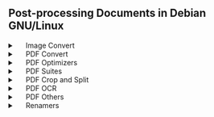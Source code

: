 <div>
<h2>Post-processing Documents in Debian GNU/Linux</h2>

<div>
<details>
<summary>&nbsp;&nbsp;&nbsp;&nbsp;&nbsp;Image Convert</summary>
<br>

<h4>Image Convert</h4>

<h5>Convert image with ImageMagick</h5>

https://imagemagick.org/script/formats.php<br>
https://imagemagick.org/script/mogrify.php<br>
https://imagemagick.org/script/command-line-tools.php<br>
https://cvedetails.com/vendor/1749/Imagemagick.html<br>

<pre><code><span>$ </span>sudo apt install imagemagick</code></pre>
<button onclick="navigator.clipboard.writeText('sudo apt install imagemagick')">Copy</button>

<p>
<small>*Note that <code>mogrify</code> is part of ImageMagick package. The command
<code>convert</code> or <code>magick convert</code> is an old "legacy" program,
provided for compatabilty only, don't use it for new work. Instead, use just
<code>magick mogrify</code> or just <code>mogrify</code> .</small>
</p>

<pre>
• One-liner commands
$ mogrify -format png *.jpg
$ mogrify -format png *.jpeg
$ mogrify -format png *.webp
$ mogrify -format png *.svg
$ mogrify -format png *.avif
$ mogrify -format png *.gif
• Batch processing commands
$ cd ~/Donwloads
$ find . -name "*.jpg" -exec mogrify -monitor -format png {} \;
$ find . -name "*.jpeg" -exec mogrify -monitor -format png {} ;
$ find . -name "*.webp" -exec mogrify -monitor -format png {} \;
$ find . -name "*.svg" -exec mogrify -monitor -format png {} \;
$ find . -name "*.avif" -exec mogrify -monitor -format png {} \;
$ find . -name "*.gif" -exec mogrify -monitor -format png {} \;</pre>

<h5>Rotate image with ImageMagick</h5>

<a href="https://www.fmwconcepts.com/imagemagick/unrotate/index.php">UNROTATE</a>
<a href="https://www.fmwconcepts.com/imagemagick/unrotate2/index.php">UNROTATE2</a>
<a href="https://www.fmwconcepts.com/imagemagick/unrotate3/index.php">UNROTATE3</a>

<pre><code><span>$ </span>sudo apt install imagemagick</code></pre>
<button onclick="navigator.clipboard.writeText('sudo apt install imagemagick')">Copy</button>

<pre>
• Commands
$ mogrify -monitor -rotate -90 *.png
</pre>

<h5>Deskew text-image with ImageMagick</h5>

<a href="https://www.fmwconcepts.com/imagemagick/textdeskew/index.php">TEXTDESKEW</a>

<pre>
• Commands
$ magick [image_source] -set option:angle "%[minimum-bounding-box:unrotate]" -background white -rotate "%[angle]" [image_target]
$ magick input.jpeg -deskew 60% output.jpg
</pre>

<h4>Unpaper</h4>

<h5>Unpaper built-in - OCRFeeder (GUI)</h5>

https://wiki.gnome.org/Apps/OCRFeeder<br>

<pre><code><span>$ </span>sudo apt install -y ocrfeeder</code></pre>
<button onclick="navigator.clipboard.writeText('sudo apt install -y ocrfeeder')">Copy</button>

<p>Tools -> Unpaper</p>
<h5>Unpaper built-in - OCRmyPDF (CLI)</h5>

https://ocrmypdf.readthedocs.io<br>
https://ocrmypdf.readthedocs.io/en/latest/cookbook.html<br>

<pre><code><span>$ </span>sudo apt install -y ocrmypdf</code></pre>
<button onclick="navigator.clipboard.writeText('sudo apt install -y ocrmypdf')">Copy</button>
<pre><code><span>$ </span>ocrmypdf --clean</code></pre>
<button onclick="navigator.clipboard.writeText('ocrmypdf --clean')">Copy</button>
<pre><code><span>$ </span>ocrmypdf --clean-final</code></pre>
<button onclick="navigator.clipboard.writeText('ocrmypdf --clean-final')">Copy</button>
<pre><code><span>$ </span>ocrmypdf --remove-background</code></pre>
<button onclick="navigator.clipboard.writeText('ocrmypdf --remove-background')">Copy</button>

<p>
Note that <code>--clean-final</code> and <code>--remove-background</code> may
leave undesirable visual artifacts in some images where their algorithms have
shortcomings. Files should be visually reviewed after using these options.
</p>

<p>
<code>--remove-background</code> attempts to detect and remove a noisy
background from grayscale or color images. Monochrome images are ignored. This
should not be used on documents that contain color photos as it may remove them.
</p>

<p>
<code>--clean</code> uses <code>unpaper</code> to clean up pages before OCR, but
does not alter the final output. This makes it less likely that OCR will try to
find text in background noise.
</p>

<p>
<code>--clean-final</code> uses <code>unpaper</code> to clean up pages before
OCR and inserts the page into the final output. You will want to review each
page to ensure that unpaper did not remove something important.
</p>

<p>
--clean uses <code>unpaper</code> to clean up pages before OCR, but does not
alter the final output. This makes it less likely that OCR will try to find text
in background noise.
</p>
<h5>Convert with webp (dwebp)</h5>

<pre><code><span>$ </span>sudo apt install webp</code></pre>
<button onclick="navigator.clipboard.writeText('sudo apt install webp')">Copy</button>

<pre>
  Commands for webp files 
• How to convert .webp to .png #It's a command-line interface
$ dwebp -v input.webp -o ~/output.png
$ dwebp -v -resize width x height input.webp -o ~/output.png *If either (but not both) of the width or height parameters is 0, the value will be calculated preserving the aspect-ratio.
</pre>

<pre>
  Commands for webp files in batch 
$ for file in *.webp ; do dwebp "$file" -o "${file%.*}.png" ; done 
• Testing alternatives 
$ find . -name "*.webp" -exec dwebp {} -o "${file%.*}.png" \; 
$ find . -type f -name "*.webp" -exec dwebp {} -o *.png 
$ sudo apt install parallel 
$ parallel dwebp {} -o *.png 
$ find . -name "*.webp" -print0 | parallel --progress -0 dwebp {} -o *.png
$ for x in 'ls -1 *.jpg'; do dwebp {} -o ${x%.*}.png ; done 
$ for x in 'find . -name "*.webp"'; do dwebp {} -o ${x%.*}.png ; done
</pre>

<br>
</details>

<!-- ############################## -->

<details>
<summary>&nbsp;&nbsp;&nbsp;&nbsp;&nbsp;PDF Convert</summary>
<br>

<h4>Libre Office (Headless)</h4>

<p>
See
<a
href="https://help.libreoffice.org/latest/en-US/text/shared/guide/convertfilters.html">LibreOffice documentation</a>
for more information.
</p>

<pre><code><span>$ </span> sudo apt install -y libreoffice</code></pre>

<!-- ##### -->

<h5>Commands for LibreOffice Headless</h5>

<dl>
<dt>Syntax:</dt>
<dd>
<pre><code><span>$ </span> soffice --convert-to OutputFileExtension[:OutputFilterName[:OutputFilterParams[,param]]] [--outdir output_dir]</code></pre>
</dd>
<dt>To convert a DOCX file to PDF:</dt>
<dd>
<pre><code><span>$ </span> soffice --headless --convert-to pdf:writer_pdf_Export --outdir /home/user *.docx</code></pre>
</dd>
<dt>To convert a ODT file to PDF:</dt>
<dd>
<pre><code><span>$ </span> soffice --headless --convert-to pdf:writer_pdf_Export --outdir /home/user *.odt</code></pre>
</dd>
</dl>

<!-- ##### -->

<h5>Output as PDF</h5>

<p>
To control which LibreOffice component generates PDF output, you can use these
variants:
</p>

<pre>
--convert-to pdf:writer_pdf_Export 
--convert-to pdf:calc_pdf_Export 
--convert-to pdf:draw_pdf_Export 
--convert-to pdf:impress_pdf_Export 
--convert-to pdf:writer_web_pdf_Export
</pre>

<!-- ########## -->

<h4>Pandoc</h4>

<p>
Pandoc - a universal document converter
<a href="https://pandoc.org/">https://pandoc.org/</a>.
</p>

<pre><code><span>$ </span>sudo apt install -y pandoc</code></pre>

<!-- ##### -->

<h5>Commands for Pandoc</h5>

<ul>
<li>
Convert ODT to DOCX: <code>$ pandoc -o document.odt document.docx</code>
</li>
<li>
Convert DOCX to PDF: <code>$ pandoc -s document.docx -o document.pdf</code>
</li>
</ul>

<br>
</details>

<!-- ############################## -->

<details>
<summary>&nbsp;&nbsp;&nbsp;&nbsp;&nbsp;PDF Optimizers</summary>
<br>

<h4>ImageMagick (GUI or CLI)</h4>

<a href="https://imagemagick.org/Usage/crop">https://imagemagick.org/Usage/crop</a><br>
<a href="https://imagemagick.org/Usage/crop/#crop_repage">https://imagemagick.org/Usage/crop/#crop_repage</a><br>
<a href="https://cvedetails.com/vendor/1749/Imagemagick.html">https://cvedetails.com/vendor/1749/Imagemagick.html</a><br>

<pre><code><span>$ </span>sudo apt install imagemagick</code></pre>
<button onclick="navigator.clipboard.writeText('sudo apt install imagemagick')">Copy</button>

<p>
<small>*Note that <code>mogrify</code> is part of ImageMagick package. The command
<code>convert</code> or <code>magick convert</code> is an old "legacy" program,
provided for compatabilty only, don't use it for new work. Instead, use just
<code>magick mogrify</code> or just <code>mogrify</code>.</small>
</p>

<h5>Commands to crop .pdf</h5>

<pre><code><span>$ </span>mogrify -monitor 'ls input-*.png' -crop 3704x1852+160+20 output.png</code></pre>

<pre><code><span>$ </span>mogrify -monitor -crop 1000x1350+20+145 +repage -path cropped *.png</code></pre>

<p>Monitor progress: <code>-monitor</code></p>

<p>Print detailed information about the image: <code>-verbose</code></p>

<h5>Commands to reduce .pdf size</h5>

<pre><code><span>$ </span>mogrify -monitor -density 300x300 -quality 100 input.pdf output.pdf</code></pre>

<pre><code><span>$ </span>mogrify -monitor -density 200x200 -quality 60 -compress jpeg input.pdf output.pdf</code></pre>

<pre><code><span>$ </span>mogrify -monitor -density 150x150 -quality 70 -compress jpeg -resize 15% input.pdf output.pdf</code></pre>

<pre><code><span>$ </span>mogrify -monitor -density 150x150 -compress Zip input.pdf output.pdf</code></pre>

<pre><code><span>$ </span>mogrify -monitor -density 80 -page a4 input.pdf output.pdf</code></pre>

<pre><code><span>$ </span>mogrify -monitor input.pdf -resample 85% output.pdf</code></pre>

<pre><code><span>$ </span>mogrify -monitor *.png -colorspace gray -resample 100% "input.pdf"
</code></pre>

<h5>• Commands to scanned books</h5>

<pre><code><span>$ </span>mogrify -normalize -density 300 -depth 8 *.png</code></pre>

<pre><code><span>$ </span>mogrify -normalize -density 300 -depth 8 -crop 50%x100% +repage *.png</code></pre>

<pre><code><span>$ </span>mogrify -monochrome -normalize -density 300 *.png</code></pre>

<p>
<code>-normalize</code>: increase the contrast in an image by stretching the
range of intensity values.
</p>

<p><code>-depth</code>: the number of bits per channel for each pixel.</p>

<p><code>-monochrome</code>: transform the image to black and white.</p>

<p>pdfCropMargins - Python</p>

<a href="https://pypi.org/project/pdfCropMargins">https://pypi.org/project/pdfCropMargins</a><br>

<pre>
$ pip install "pdfCropMargins" --upgrade
$ pdf-crop-margins -v -p 0 -a -6 input.pdf
</code></pre>

<h4>Ghostscript</h4>

<a href="https://ghostscript.com">https://ghostscript.com</a><br>
<a href="https://cvedetails.com/vendor/10846/Artifex.html">https://cvedetails.com/vendor/10846/Artifex.html</a><br>

<pre><code><span>$ </span>sudo apt install -y ghostscript</code></pre>

<h5>Commands to optimize PDF</h5>

<p>Rewrites the PDF, sometimes cleaning up unwanted elements.</p>

<pre><code>
gs -o output.pdf -sDEVICE=pdfwrite -dPDFSETTINGS=/prepress input.pdf
</code></pre>

<h5>Convert PDF - Reduce size of scanned book</h5>

<pre><code>
gs -dNOPAUSE -dBATCH -dQUIET \
-sDEVICE=pdfwrite \
-dCompatibilityLevel=1.4 \
-dPDFSETTINGS=/screen \
-sOutputFile=output.pdf \
  input.pdf
</code></pre>

<pre><code>
gs -dNOPAUSE -dBATCH -dQUIET \
-sDEVICE=pdfwrite \
-dCompatibilityLevel=1.4 \
-dPDFSETTINGS=/printer \
-sOutputFile=output.pdf \
input.pdf
</code></pre>

<pre><code>
gs -dNOPAUSE -dBATCH -dQUIET \
-sDEVICE=pdfwrite \
-dCompatibilityLevel=1.4 \
-dPDFSETTINGS=/prepress \
-dDetectDuplicateImages \
-dCompressFonts=true -r150 \
-sOutputFile=output.pdf \
input.pdf
</code></pre>

<pre><code>
gs -dNOPAUSE -dBATCH -dQUIET \
-sDEVICE=pdfwrite \
-dCompatibilityLevel=1.4 \
-dPDFSETTINGS=/prepress \
-dDetectDuplicateImages \
-dCompressFonts=true -r300 \
-sOutputFile=output.pdf \
input.pdf
</code></pre>

<h5>Convert PDF - Reduce size of Acrobat PDF</h5>

<p><small>*Test results with comp. 1.3 and 1.4 .</small></p>

<pre><code>
gs -dNOPAUSE -dBATCH -dSAFER \
-sDEVICE=pdfwrite \
-dCompatibilityLevel=1.4 \
-dPDFSETTINGS=/ebook \
-dEmbedAllFonts=true \
-dSubsetFonts=true \
-dColorImageDownsampleType=/Bicubic \
-dColorImageResolution=96 \
-dGrayImageDownsampleType=/Bicubic \
-dGrayImageResolution=96 \
-dMonoImageDownsampleType=/Bicubic \
-dMonoImageResolution=96 \
-sOutputFile=output.pdf input.pdf
</code></pre>

<pre><code>
gs -dNOPAUSE -dBATCH -dSAFER \
-sDEVICE=pdfwrite \
-dCompatibilityLevel=1.3 -dPDFSETTINGS=/screen \
-dEmbedAllFonts=true \
-dSubsetFonts=true \
-dColorImageDownsampleType=/Bicubic \
-dColorImageResolution=144 \
-dGrayImageDownsampleType=/Bicubic \
-dGrayImageResolution=144 -dMonoImageDownsampleType=/Bicubic \
-dMonoImageResolution=144 \
-sOutputFile=output.pdf input.pdf
</code></pre>

<pre>
• Batch combine tips 
$ cd /folder 
$ find . -name '*.pdf' -execgs -o -sDEVICE=pdfwrite -dPDFSETTINGS=/prepress -sOutputFile=../output.pdf {} +
</pre>

<pre>
• Batch process all pdfs one by one renaming the output 
$ cd /folder 
$ find . -name '*.pdf' -exec sh -c ' for pdf; do output="${pdf%.pdf}-processed.pdf"gs -dNOPAUSE -dBATCH -dSAFER \
-sDEVICE=pdfwrite \
-dCompatibilityLevel=1.4 \
-dPDFSETTINGS=/screen \
-dEmbedAllFonts=true \
-dSubsetFonts=true \
-dColorImageDownsampleType=/Bicubic \
-dColorImageResolution=144 \
-dGrayImageDownsampleType=/Bicubic \
-dGrayImageResolution=144 -dMonoImageDownsampleType=/Bicubic \
-dMonoImageResolution=144 \
-sOutputFile="$output" "$pdf" done ' sh {} +
</pre>

<pre>
• Name tips 
-sOutputFile=ABC-%d.png produces 'ABC-1.png', ... , 'ABC-10.png', .. 
-sOutputFile=ABC-%03d.pgm produces 'ABC-001.pgm', ... , 'ABC-010.pgm', ... 
-sOutputFile=ABC_p%04d.tiff produces 'ABC_p0001.tiff', ... , 'ABC_p0510.tiff', ... , 'ABC_p5238.tiff'
</pre>

<p><small>
• References -dPDFSETTINGS=/screen - Low quality and small size at 72dpi.
-dPDFSETTINGS=/ebook - Slightly better quality but also a larger file size at
150dpi. -dPDFSETTINGS=/prepress - High quality and large size at 300 dpi.
-dPDFSETTINGS=/default - System chooses the best output, which can create larger
PDF files.
</small></p>

<pre>
  Commands for ebook-convert
• How to convert .epub to .pdf 
$ sudo apt install calibre
$ ebook-convert input  .epub output.pdf
$ ebook-convert input.epub output.pdf --enable-heuristics
$ find ./ -iname "*pdf" -type f | while read f; do echo -e "\e[1mConverting file $f \e[0m" ; ebook-convert "$f" "${f%.pdf}.epub" --enable-heuristics ; done
</pre>

<p>*Ref.:<a href="https://manpages.debian.org/bookworm/calibre/ebook-convert.1.en.html">https://manpages.debian.org/bookworm/calibre/ebook-convert.1.en.html</a></p>

<p>*Utility.: <a href="https://convertfiles.com">https://convertfiles.com</a></p>

<pre>
  Commands for ps2pdf
• How to convert .ps to .pdf 
$ sudo apt install ps2pdf
$ ps2pdf -dPDFSETTINGS=/ebook input.pdf output.pdf
</code></pre>

<p>*LibreOffice Draw: DPI of 100 and JPEG compression of 80%.</p>

<p>*Try:</p>

<pre>
$ ps2pdf input.pdf output.pdf
</code></pre>

<br>
</details>

<details>
<summary>&nbsp;&nbsp;&nbsp;&nbsp;&nbsp;PDF Suites</summary>
<br>

<h4>PDF Reader</h4>

<pre><code><span>$ </span>sudo apt install -y okular</code></pre>
<button onclick="navigator.clipboard.writeText('sudo apt install -y okular')">Copy</button>

<pre><code><span>$ </span>sudo apt install -y okular-extra-backends</code></pre>
<button onclick="navigator.clipboard.writeText('sudo apt install -y okular-extra-backends')">Copy</button>

<!-- ########## -->

<h4>PDF Editor</h4>

<p>PDF Arranger (GUI)</p>

https://github.com/pdfarranger/pdfarranger<br>

<pre><code><span>$ </span>sudo apt install -y pdfarranger</code></pre>
<button onclick="navigator.clipboard.writeText('sudo apt install -y pdfarranger')">Copy</button>

<p>
Manually Crop or Remove Pages: This tool is more for rearranging and cropping
pages, but it can also be useful for removing unwanted sections.
</p>

<!-- ########## -->

<h4>How to combine PDFs in CLI</h4>

<pre><code><span>$ </span>sudo apt install -y ghostscript</code></pre>

<pre>
• Command to combine
$gs -dBATCH -dNOPAUSE -q -sDEVICE=pdfwrite -sOutputFile=combined.pdf file1.pdf file2.pdf
• Output in low resolution
$gs -dBATCH -dNOPAUSE -q -sDEVICE=pdfwrite -dPDFSETTINGS=/prepress -sOutputFile=merged.pdf mine1.pdf mine2.pdf
</code></pre>

<!-- ########## -->

<!-- ########## -->

<br>
</details>

<!-- ############################## -->

<!-- ############################## -->

<details>
<summary>&nbsp;&nbsp;&nbsp;&nbsp;&nbsp;PDF Crop and Split</summary>
<br>

<h5>Krop (GUI)</h5>

https://arminstraub.com/software/krop<br>

<p>
Krop is designed to adjust which parts of a PDF are displayed by changing the
crop box of the PDF. This means the original content is still in the file and
can be revealed or accessed using a PDF editor or viewer that ignores the crop
box. Krop is not suited for censoring a PDF document or decreasing the size of a
PDF file.
</p>

<pre><code><span>$ </span>sudo apt install -y krop</code></pre>
<button onclick="navigator.clipboard.writeText('sudo apt install -y krop')">Copy</button>

<pre>
• To automatically undo 4 pages print onto a single page:
$ krop --go --grid=2x2 input.pdf
• To trim each of these pages:
$ krop --go --grid=2x2 --trim --trim-use=all input.pdf
• Others krop --grid=2x1 --initialpage=3 --exceptions=1 --trim-use=all --trim ~/input.pdf
</code></pre>

<p>
<small>
--trim: Trims whitespace around the content. --trim-use=all: Uses all pages to
determine the trim area, ensuring a consistent crop.
</small>
</p>

<!-- ##### -->

<h5>pdfcrop (texlive-extra-utils)</h5>

<pre><code><span>$ </span>sudo apt install -y texlive-extra-utils</code></pre>

<p>
Adjust the margins, effectively trimming the PDF. pdfcrop is a tool that uses
Ghostscript to crop whitespace or specified margins from a PDF.
</p>

<pre>
• Command
$ pdfcrop input.pdf output.pdf
$ pdfcrop --margins '-10 -10 -10 -10' input.pdf output.pdf
$ pdfcrop --margins '0 0 0 -50' input.pdf output.pdf
</code></pre>

<!-- ##### -->

<h5><a href="https://github.com/rrthomas/pdfjam">pdfjam</a></h5>

<pre><code><span>$ </span>sudo apt install -y pdfjam</code></pre>

<pre>
• Commands
$ pdfjam --twoside --offset '0cm 0cm' --paper a4paper cropped.pdf --outfile final.pdf
</code></pre>

<!-- ##### -->

<h5>pdftk</h5>

<pre><code><span>$ </span>sudo apt install -y pdftk</code></pre>

<pre>
• Command to remove page 4
$ pdftk input.pdf cat 1-3 5-end output output.pdf
• Command 
$ pdftk input.pdf cat 1-endeast output rotated.pdf
</code></pre>

<br>
</details>

<!-- ############################## -->

<details>
<summary>&nbsp;&nbsp;&nbsp;&nbsp;&nbsp;PDF OCR</summary>
<br>

<h4>• PDF OCR - Optical Character Recognition</h4>

<h5>OCRFeeder (GUI)</h5>

https://wiki.gnome.org/Apps/OCRFeeder<br>

<pre><code><span>$ </span>sudo apt install -y ocrfeeder</code></pre>
<button onclick="navigator.clipboard.writeText('sudo apt install -y ocrfeeder')">Copy</button>

<p><b>*Unpaper</b></p>

<h5>Cuneiform (CLI)</h5>

https://packages.debian.org/bookworm/cuneiform<br>

<h5>OcrmOCRmyPDF (CLI)</h5>

https://ocrmypdf.readthedocs.io<br>

<pre><code><span>$ </span>sudo apt install -y ocrmypdf</code></pre>
<button onclick="navigator.clipboard.writeText('sudo apt install -y ocrmypdf')">Copy</button>

<p>Also install the Tesseract OCR plugins for your desired language</p>

<pre><code><span>$ </span>sudo apt install -y tesseract-ocr-eng</code></pre>
<button onclick="navigator.clipboard.writeText('sudo apt install -y tesseract-ocr-eng')">Copy</button>
<pre><code><span>$ </span>sudo apt install -y tesseract-ocr-deu</code></pre>
<button onclick="navigator.clipboard.writeText('sudo apt install -y tesseract-ocr-deu')">Copy</button>
<pre><code><span>$ </span>sudo apt install -y tesseract-ocr-fra</code></pre>
<button onclick="navigator.clipboard.writeText('sudo apt install -y tesseract-ocr-fra')">Copy</button>
<pre><code><span>$ </span>sudo apt install -y tesseract-ocr-spa</code></pre>
<button onclick="navigator.clipboard.writeText('sudo apt install -y tesseract-ocr-spa')">Copy</button>
<pre><code><span>$ </span>sudo apt install -y tesseract-ocr-por</code></pre>
<button onclick="navigator.clipboard.writeText('sudo apt install -y tesseract-ocr-por')">Copy</button>
<pre><code><span>$ </span>sudo apt install -y tesseract-ocr-rus</code></pre>
<button onclick="navigator.clipboard.writeText('sudo apt install -y tesseract-ocr-rus')">Copy</button>
<pre><code><span>$ </span>sudo apt install -y tesseract-ocr-ara</code></pre>
<button onclick="navigator.clipboard.writeText('sudo apt install -y tesseract-ocr-ara')">Copy</button>
<pre><code><span>$ </span>sudo apt install -y tesseract-ocr-chi-sim</code></pre>
<button onclick="navigator.clipboard.writeText('sudo apt install -y tesseract-ocr-chi-sim')">Copy</button>
<pre><code><span>$ </span>sudo apt install -y tesseract-ocr-chi-tra</code></pre>
<button onclick="navigator.clipboard.writeText('sudo apt install -y tesseract-ocr-chi-tra')">Copy</button>

<h4>OCRmyPDF Commands and Settings</h4>

<h5>Basic commands</h5>

<ul>
<li>How to OCR a PDF</li>
<li>
<pre><code>$ ocrmypdf -v input.pdf output.pdf</code></pre>
</li>
<li>
<pre><code>$ ocrmypdf -v --language eng input.pdf output.pdf</code></pre>
</li>
<li>
<pre><code>$ ocrmypdf -v --language eng+deu input.pdf output.pdf</code></pre>
</li>
<li>
<pre><code>$ ocrmypdf -v --language eng+spa input.pdf output.pdf</code></pre>
</li>
<li>
<pre><code>$ ocrmypdf -v --language por+deu input.pdf output.pdf</code></pre>
</li>
</ul>

<ul>
<li>To modify a file in the same place</li>
<li>$ ocrmypdf -v ~/input.pdf ~/input.pdf</li>
</ul>

<ul>
<li>To skip text</li>
<li>$ ocrmypdf -v --skip-text input.pdf output.pdf</li>
</ul>

<ul>
<li>To redo OCR</li>
<li>$ ocrmypdf -v --redo-ocr input.pdf output.pdf</li>
</ul>

<h3>Compression settings</h3>

<ul>
<li>
$ ocrmypdf -v --pdfa-image-compression=jpeg --language=por+deu input.pdf
output.pdf
</li>
<li>
$ ocrmypdf -v --pdfa-image-compression=lossless --language=por+deu input.pdf
output.pdf
</li>
<li>$ ocrmypdf -v --output-type=pdf --language por+deu input.pdf output.pdf</li>
</ul>

<h5>OcrmOCRmyPDF - Image processing</h5>

<ul>
<li>$ ocrmypdf -v --clean --language=por+deu input.pdf output.pdf</li>
<li>$ ocrmypdf -v --clean-final --language=por+deu input.pdf output.pdf</li>
<li>
$ ocrmypdf -v --remove-background --language=por+deu input.pdf output.pdf
</li>
</ul>

<h5>Warning</h5>

<p>
In many cases image processing will rasterize PDF pages as images, potentially
losing quality. We caution against using ImageMagick or Ghostscript to convert
images to PDF, since they may transcode images or produce downsampled images,
sometimes without warning.
</p>

<p>
OCRmyPDF perform some image processing on each page of a PDF, if desired. The
same processing is applied to each page. It is suggested that the user review
files after image processing as these commands might remove desirable content,
especially from poor quality scans.
</p>

<p>
Note that <code>--clean-final</code> and <code>--remove-background</code> may
leave undesirable visual artifacts in some images where their algorithms have
shortcomings. Files should be visually reviewed after using these options.
</p>

<p>
<code>--clean</code> uses <code>unpaper</code> to clean up pages before OCR, but
does not alter the final output. This makes it less likely that OCR will try to
find text in background noise.
</p>

<p>
<code>--clean-final</code> uses <code>unpaper</code> to clean up pages before
OCR and inserts the page into the final output. You will want to review each
page to ensure that unpaper did not remove something important.
</p>

<p>
<code>--remove-background</code> attempts to detect and remove a noisy
background from grayscale or color images. Monochrome images are ignored. This
should not be used on documents that contain color photos as it may remove them.
</p>

<h5>OcrmOCRmyPDF - PDF optimization</h5>

<ul>
<li>$ ocrmypdf -v --optimize=[0,1,2,3] input.pdf output.pdf</li>
</ul>

<p>
By default OCRmyPDF will attempt to perform lossless optimizations on the images
inside PDFs after OCR is complete. Optimization is performed even if no OCR text
is found.
</p>

<p>
The --optimize N (short form -O) argument controls optimization, where N ranges
from 0 to 3 inclusive, analogous to the optimization levels in the GCC compiler.
</p>

<p>
Optimization is improved when a JBIG2 encoder is available and when pngquant is
installed. If either of these components are missing, then some types of images
cannot be optimized.
</p>

<p>
The types of optimization available may expand over time. By default, OCRmyPDF
compresses data streams inside PDFs, and will change inefficient compression
modes to more modern versions. A program like qpdf can be used to change
encodings, e.g. to inspect the internals for a PDF.
</p>

<p>
<code>ocrmypdf --optimize 3 in.pdf out.pdf # Make it small Some users may consider
enabling lossy JBIG2. See: jbig2-lossy.</code>
</p>

<p>
Image processing and PDF/A conversion can also introduce lossy transformations
to your PDF images, even when <code>--optimize 1</code> is in use.
</p>

<h5>OcrmOCRmyPDF - PDF Rotation</h5>

<ul>
<li>$ ocrmypdf -v --deskew input.pdf output.pdf</li>
<li>$ ocrmypdf -v --rotate-pages input.pdf output.pdf</li>
<li>$ ocrmypdf -v --rotate-pages-threshold {0.0-2.0} input.pdf ou</li>
<li>$ ocrmypdf -v --deskew --rotate-pages --clean input.pdf output.pdf</li>
<li>$ ocrmypdf -v --deskew --skip-text input.pdf output.pdf</li>
<li>$ ocrmypdf -v --deskew --tesseract-timeout=0 input.pdf output.pdf</li>
</ul>

<p>
<code>--rotate-pages</code> attempts to determine the correct orientation for
each page and rotates the page if necessary.
</p>

<p>
<code>--deskew</code> will correct pages that were scanned at a skewed angle by
rotating them back into place.
</p>

<p>
<code>--clean</code> uses <code>unpaper</code> to clean up pages before OCR, but
does not alter the final output. This makes it less likely that OCR will try to
find text in background noise.
</p>

<p>
<code>--clean-final</code> uses <code>unpaper</code> to clean up pages before
OCR and inserts the page into the final output. You will want to review each
page to ensure that unpaper did not remove something important.
</p>

<br>
</details>

<!-- ############################## -->

<details>
<summary>&nbsp;&nbsp;&nbsp;&nbsp;&nbsp;PDF Others</summary>
<br>

<h4>PDF - Bookmarks Creation</h4>

https://github.com/SiddharthPant/booky<br>

<!-- ########## -->

<h4>PDF - Remove Annotations</h4>

<h5>Removing annotations at once in Okular</h5>

<p>
View a page that has an annotation, find them in the annotation side pane.
Right-click on the annotation icon in the document, and click Remove Annotation.
Then save the changes to a new document by clicking the menu button in the top
right, followed by Save As….
</p>

<pre>
  Commands for pdftocairo
$ pdftocairo -pdf "input.pdf" "output-with-flatten-annotations.pdf"
</pre>

<pre>
  Commands for qpdf
$ qpdf --flatten-annotations=all input.pdf output.pdf
</code></pre>

<p>*May apply some differences.</p>

<p>*May result in larger PDF.</p>

<!-- ########## -->

<h4>PDF - Remove Hiperlinks</h4>

<h5><a href="https://www.pdflabs.com/tools/pdftk-the-pdf-toolkit">PDFtk</a></h5>

<pre><code><span>$ </span>sudo apt install pdftk</code></pre>
<button onclick="navigator.clipboard.writeText('sudo apt install pdftk')">Copy</button>

<p>Remove all interactive elements, including hyperlinks.</p>

<pre>
  pdftk input.pdf output cleaned.pdf
</code></pre>

<h5><a href="">qpdf</a></h5>

<pre><code><span>$ </span>sudo apt install qpdf</code></pre>
<button onclick="navigator.clipboard.writeText('sudo apt install qpdf')">Copy</button>

<pre>
  
  qpdf --linearize --replace-input input.pdf cleaned.pdf
</code></pre>

<!-- ########## -->

<h4>PDF - Remove Metadata</h4>

<h5>Exiftool</h5>

<pre><code><span>$ </span>sudo apt install exiftool</code></pre>
<button onclick="navigator.clipboard.writeText('sudo apt install exiftool')">Copy</button>

<p>
*Note: Exiftool PDF Tags "All metadata edits are reversible. While this would
normally be considered an advantage, it is a potential security problem because
old information is never actually deleted from the file. (However, after running
ExifTool the old information may be removed permanently using the "qpdf" utility
with this command: "qpdf --linearize in.pdf out.pdf".)"
</p>

<p>*Note: PDF Sanitize</p>

<pre>
  qpdf --sanitize input.pdf cleaned.pdf
  qpdf --linearize --sanitize input.pdf output.pdf
</code></pre>

<p>
--linearize: Does not remove any content but reorganizes it for optimized
loading, focuses on optimizing the file for faster web viewing. Useful when
hosting PDFs on websites to ensure users can start reading the document before
the entire file is downloaded.
</p>

<p>
--sanitize: Removes specific types of content like JavaScript and embedded
files, focuses on making the file safe by removing potentially harmful content.
Useful when sharing PDFs to ensure they do not contain any malicious content
that could harm the recipient's system.
</p>

<!-- ##### -->

<h5>Ghostscript</h5>

<pre><code><span>$ </span>sudo apt install gs</code></pre>
<button onclick="navigator.clipboard.writeText('sudo apt install gs')">Copy</button>

<pre>
gs -dSAFER -dBATCH -dNOPAUSE -dNOCACHE -sDEVICE=pdfwrite -sOutputFile=cleaned.pdf -f input.pdf
gs -dSAFER -dBATCH -dNOPAUSE -sDEVICE=pdfwrite -dPrinted=false -sOutputFile=output.pdf input.pdf
</code></pre>

<!-- ########## -->

<h4>PDF - Read and Edit Metadata</h4>

<h5>pdfinfo</h5>

<pre><code><span>$ </span>sudo apt install poppler-utils</code></pre>
<button onclick="navigator.clipboard.writeText('sudo apt install poppler-utils')">Copy</button>

<p>Poppler-utils package contains pdfinfo.</p>

<pre><code><span>$ </span>pdfinfo input.pdf</code></pre>
<button onclick="navigator.clipboard.writeText('pdfinfo input.pdf')">Copy</button>
<pre><code><span>$ </span>pdfinfo -meta input.pdf</code></pre>
<button onclick="navigator.clipboard.writeText('pdfinfo -meta input.pdf')">Copy</button>
<pre><code><span>$ </span>pdfinfo -js filename.pdf</code></pre>
<button onclick="navigator.clipboard.writeText('pdfinfo -js filename.pdf')">Copy</button>

<!-- ##### -->

<h5>Exiftool</h5>

<pre><code><span>$ </span>sudo apt install exiftool</code></pre>
<button onclick="navigator.clipboard.writeText('sudo apt install exiftool')">Copy</button>

<pre>
  Commands for exiftool basic commands 
• Remove all metadata from all files possible inside a folder and all its ubfolders without backup (take care, might affect the colors) 
$ exiftool -v -all:all= -overwrite_original -r /path 
• Shows metadata: 
$ exiftool -a -Title input.pdf 
$ exiftool -G1 -a input.pdf 
$ exiftool -G1 -s 'input.pdf' | grep '\[PDF\]' 
$ exiftool -a -Model -ImageSize photo.jpg 
• Process all files of specified file type (case insensitive extension) 
$ exiftool -v -Model -ImageSize -ext jpg /path/to/files/ 
• Recursively process all jpg files under specified directory and sub-directory 
$ exiftool -v -r -Model -ImageSize -ext jpg /path/to/files/
</pre>

<pre>
• Editing PDF metadata from command line 
$ exiftool -Title=" " /
-Author=" " /
-Description=" " /
-Subject=" " /
-Date=" " /
-CreationDate=" " /
-Publisher=" " /
-ISBN=" " /
  input.pdf
</code></pre>

<p>
*To not create a backup in command-line the option is -overwrite_original.
</p>
<p>
*To not creat a backup in ExifToolGUI, there's menu "Options ">"Don 't backup
files when modifying".
</p>

<!-- ########## -->

<h4>PFD - Remove Watermark</h4>

<h5>pdftoppm</h5>

<pre><code><span>$ </span>sudo apt install pdftoppm</code></pre>
<button onclick="navigator.clipboard.writeText('sudo apt install pdftoppm')">Copy</button>

<p>
If the watermark is at a fixed position on each page, you can use pdftoppm
command (part of Poppler utilities package) and convert command (from
ImageMagick package) to remove the watermark by cropping the pages.
</p>

<pre><code><span>$ </span>pdftoppm -png -cropbox input.pdf output</code></pre>
<button onclick="navigator.clipboard.writeText('pdftoppm -png -cropbox input.pdf output')">Copy</button>

<!-- ##### -->

<h5>Ghostscript</h5>

<pre><code><span>$ </span>sudo apt install gs</code></pre>
<button onclick="navigator.clipboard.writeText('sudo apt install gs')">Copy</button>

<pre><code>
gs -o output.pdf -sDEVICE=pdfwrite \
-c "[/Page 1 /View [/CropBox [0 0 612 792]] /Rect [0 0 612 792] /Action &lt;&lt; /Subtype /Hide /O 0&gt;&gt; /Subtype /Link /ANN pdfmark" \
-f input.pdf
</code></pre>

<p>
<small>This command tries to create a link annotation that hides content on the first
page. Adjust /Page 1 and coordinates [0 0 612 792] as necessary to target
specific areas or pages.</small>
</p>

<br>
</details>
</div>

<details>
<summary>&nbsp;&nbsp;&nbsp;&nbsp;&nbsp;Renamers</summary>
<br>

<h4>Renamers</h4>

<h5>Online regex tools</h5>
• Dencode - https://dencode.com<br>
• Commonly Used Software Development Tools - https://ctool.dev<br>
• Text Fixer - https://textfixer.com<br>
• SS64 Syntax Utils - https://ss64.com<br>
• Tools4noobs - https://tools4noobs.com<br>
• Regex101 - https:// regex101.com<br>
<!-- ########## -->

<h5>File Naming Best Practices</h5>

<p>
You might consider including some of the following information in your file
names, but you can include any information that will allow you to distinguish
your files from one another.
</p>

<ul>
<li>Project or experiment name or acronym</li>
<li>Location/spatial coordinates</li>
<li>Researcher name/initials</li>
<li>Date or date range of experiment</li>
<li>Type of data</li>
<li>Conditions</li>
<li>Version number of file</li>
<li>Three-letter file extension for application-specific files</li>
</ul>

<p>
<small>Another good idea is to include in the directory a readme.txt file that
explains your naming format along with any abbreviations or codes you have
used.</small>
</p>

<p>Machine readable</p>

<ul>
<li>
Regular expression and globbing friendly
<ul>
<li>Avoid spaces, punctuation, accented characters, case sensitivity</li>
<li>Easy to compute on</li>
</ul>
</li>
<li>Deliberate use of delimiters</li>
</ul>
<p>Consider these additional tips as you develop a file naming scheme:</p>
<ul>
<li>
A good format for date designations is YYYYMMDD or YYMMDD. This format makes
sure all of your files stay in chronological order, even over the span of many
years.
</li>
<li>
Try not to make file names too long, since long file names do not work well with
all types of software.
</li>
<li>
Special characters such as
<code>&#126; &#64; &#35; &#36; &#37; &#94; &amp; &#42; &#40; &#41; &#96; &#59; &lt;
&gt; &#63; &#44; &#91; &#93; &#123; &#125; &#39; &quot; and &#124;
</code>
should be avoided.
</li>
<li>Illegal characters in Windows file names.</li>
<li>
When using a sequential numbering system, using leading zeros for clarity and to
make sure files sort in sequential order. For example, use "001, 002, ...010,
011 ... 100, 101, etc." instead of "1, 2, ...10, 11 ... 100, 101, etc."
</li>
<li>
Do not use spaces. Some software will not recognize file names with spaces, and
file names with spaces must be enclosed in quotes when using the command line.
Other options include:
<ul>
<li>Underscores, e.g. file_name.xxx</li>
<li>Dashes, e.g. file-name.xxx</li>
<li>No separation, e.g. filename.xxx</li>
<li>
Camel case, where the first letter of each section of text is capitalized, e.g.
FileName.xxx
</li>
</ul>
</li>
<li>
Periods can be used in file names&nbsp;but consider these points before doing so
and proceed cautiously:
<ul>
<li>Periods are used in regular expressions.</li>
<li>
Periods at the start of a file name are used to indicate configuration and/or
hidden files in a file directory.
</li>
<li>Periods are used to separate file names from file extensions.</li>
</ul>
</li>
</ul>

<!-- ########## -->

<h5>Special Symbols</h5>

<pre>
&#92;n is a symbol for new line &#92;t is a symbol for tab &#92;r is for 'return'</pre>

<p>
Note: \n or \t or \r are interpreted inside of &lt;pre&gt; text &lt;&#47;pre&gt;
</p>

<h5>Special HTML codes</h5>

<table>
<thead>
<tr>
<th>Char</th>
<th>
Numeric <br>
code
</th>
<th>
Named <br>
code
</th>
<th>Description</th>
</tr>
</thead>
<tbody>
<tr>
<td>&nbsp;</td>
<td>&amp;#09;</td>
<td>&nbsp;</td>
<td>horizontal tab</td>
</tr>
<tr>
<td>&nbsp;</td>
<td>&amp;#10;</td>
<td>&nbsp;</td>
<td>line feed</td>
</tr>
<tr>
<td>&nbsp;</td>
<td>&amp;#13;</td>
<td>&nbsp;</td>
<td>carriage return / enter</td>
</tr>
<tr>
<td>&nbsp;</td>
<td>&amp;#160;</td>
<td>&amp;nbsp;</td>
<td>on-breaking space</td>
</tr>
</tbody>
</table>

<!-- ########## -->

<h5>KRename</h5>

<pre><code><span>$ </span>sudo apt install krename
</code></pre>

<!-- ########## -->

<h5>GPRename</h5>

<pre><code><span>$ </span>sudo apt install gprename
</code></pre>

<!-- ########## -->

<h5>Case Styles</h5>

<pre>Camel case: camelCase</pre>

<pre>Pascal case: PascalCase</pre>

<pre>Kebab case: kebab-case</pre>

<pre>Snake case: snake_case</pre>

<pre>Dot case: dot.case</pre>

<pre>Title case: Title Case</pre>

<pre>Sentence case: Sentence case</pre>

<!-- ########## -->

<h4>Bash's built-in commands to rename (Debian/GNU Linux)</h4>

<h5>Safety check before irreversible batch processing rename</h5>

<pre><code>
$ for f in *; do echo mv "$f" "$(echo "$f" | tr 'A-Z' 'a-z')"; done
</code></pre>

<pre><code>
$ for f in *; do echo mv "$f" "$(echo "$f" | sed -e 's/\([A-Z]\)/-\L\1/g' | sed -e 's/^-//')"; done
</code></pre>

<!-- ########## -->

<h5>Note about uppercase and lowercase with one-liner command in Linux</h5>

<p>
Its impossible to rename a file in the same directory from uppercase to
lowercase with one-liner command due to the way Unix-like systems handle file
names. File systems on Unix-like systems (such as ext4, NTFS, etc.) are
typically case-sensitive. This means that FILENAME.txt and filename.txt are
treated as distinct files. However, you can achieve this by using a temporary
directory or by copying the file to a new name and then deleting the original.
</p>

<!-- ########## -->

<h5>Working with files instead of folders in one-liner command.</h5>

<p>
For example, if you have a file named CamelCase_Example.txt, running the command
will rename it to camel-case-example.txt.
</p>

<p>
Make sure to replace $1 with the actual filename if you're not passing it as an
argument to a script or command, and ensure you run the command in the directory
where the file is located.
</p>

<pre><code>
$ mv "$1" "$(echo "$1" | sed 's/\([a-z0-9]\)\([A-Z]\)/\1-\2/g' | tr '[:upper:]' '[:lower:]' | sed 's/_/-/g')"
</code></pre>

<pre><code>
$ mv "/dir/CamelCase_Example.txt" "$(echo "/dir/CamelCase_Example.txt" | sed 's/\([a-z0-9]\)\([A-Z]\)/\1-\2/g' | tr '[:upper:]' '[:lower:]' | sed 's/_/-/g')"
</code></pre>

<!-- ########## -->

<h4>One-liner built-in commands to rename</h4>

<p>Usage: $ command</p>

<h5>• One-liner commands - CamelCase to kebab-case</h5>
<pre><code>
$ mv "CamelCaseExample.txt" "$(echo "CamelCaseExample.txt" | sed -e 's/\([A-Z]\)/-\L\1/g' | sed -e 's/^-//')" 
$ echo "MyDirectoryFileLine" | sed -e 's/\([A-Z]\)/-\L\1/g' 
$ echo "MyDirectoryFileLine" | sed -e 's/\([A-Z]\)/-\L\1/g' -e 's/^-//' 
$ echo "MyDirectoryFileLine" | sed -e 's/\([A-Z]\)/-\1/g' -e 's/^-//' 
$ echo "MyDirectoryFileLine" | sed -e 's/[A-Z]/-\L&/g' -e 's/^-//' 
$ echo "MyDirectoryFileLine" | sed -e 's/[A-Z]/-\l&/g;s/.//' 
$ echo "SomeACRONYMInCamelCaseString" | sed -e 's/\([a-z]\)\([A-Z]\)/\1-\L\2/' | sed -e 's/\(.*\)/\L\1/') 

</code></pre>

<!-- ########## -->

<h5>Batch processing built-in commands to rename</h5>

<p>Usage: "$ cd /folder" and "$ command"</p>

<pre><code>
• Batch Processing - Rename by replacing
$ for f in *.jpg; do mv "$f" "$(echo "$f" | sed s/IMG/VACATION/)"; done 
• Batch Processing - Spaces to Dashes 
$ for f in *; do mv "$f" "$(echo "$f" | tr ' ' '-')"; done 
• Batch Processing - Uppercase to Lowercase 
$ for f in *; do mv "$f" "$(echo "$f" | tr 'A-Z' 'a-z')"; done 
• Batch Processing - Lowercase to Uppercase 
$ for f in *; do mv "$f" "$(echo "$f" | tr 'a-z' 'A-Z')"; done 
• Batch Processing - CamelCase to snake_case 
$ for f in *; do mv "$f" "$(echo "$f" | sed -E 's/([A-Z])/_\1/g' | tr 'A-Z' 'a-z')"; done 
• Batch Processing - snake_case to CamelCase 
$ for f in *; do mv "$f" "$(echo "$f" | sed -r 's/(^|_)([a-z])/\U\2/g')"; done 
• Batch Processing - Title Case (First letter of each word capitalized) 
$ for f in *; do mv "$f" "$(echo "$f" | sed -E 's/(^|_)([a-z])/\U\2/g' | sed -E 's/_/ /g')"; done 
• Batch Processing - Title Case with Spaces to snake_case 
$ for f in *; do mv "$f" "$(echo "$f" | tr ' ' '_' | tr 'A-Z' 'a-z')"; done
</code></pre>

<!-- ########## -->

<h5>Others</h5>

<p>Convert Camel case to kebab-case</p>

<pre><code>
• Simple command 
$ echo "MyDirectoryFileLine" | sed -e 's/\([A-Z]\)/-\L\1/g' -e 's/^-//' 
</code></pre>

• Batch command

<pre><code>
$ find . -maxdepth 1 -type f -name '*[A-Z]*' -exec bash -c 'mv "$0" "$(echo "$0" | sed -e "s/\([A-Z]\)/-\L\1/g" -e "s/^-//")"' {} \;
</code></pre>

<p>Kebab-case to CamelCase</p>

• One-liner command

<pre><code>
$ echo "my-directory-file-line" | sed -r 's/-(.)/\U\1/g' 
</code></pre>

• Batch command

<pre><code>
$ find . -maxdepth 1 -type f -name '*-*' -exec bash -c 'mv "$0" "$(echo "$0" | sed -r "s/-(.)/\U\1/g")"' {} \;
</code></pre>

<p>Kebab-case to snake_case</p>

<p>• One-liner command</p>

<pre><code>
$ echo "my-directory-file-line" | sed 's/-/_/g' 
</code></pre>

<p>• Batch processing command</p>

<pre><code>
$ find . -maxdepth 1 -type f -name '*-*' -exec bash -c 'mv "$0" "$(echo "$0" | sed "s/-/_/g")"' {} \;
</code></pre>

<p>PascalCase to snake_case</p>

<p>• One-liner command</p>

<pre><code>
$ echo "MyDirectoryFileLine" | sed -r 's/([A-Z])/_\L\1/g' | sed 's/^_//' 
</code></pre>

<p>• Batch processing command</p>

<pre><code>
$ find . -maxdepth 1 -type f -name '*[A-Z]*' -exec bash -c 'mv "$0" "$(echo "$0" | sed -r "s/([A-Z])/_\L\1/g" | sed "s/^_//")"' {} \;
</code></pre>

<!-- ########## -->

<h4>Renamers in shell functions</h4>

<p>
To incorporate the script into your .bashrc or .bash_profile configuration file,
follow these steps:
</p>

<p>
Open your .bashrc or .bash_profile file using a text editor. For example, you
can use nano:
</p>

<pre><code><span>$ </span>ano ~/.bashrc</code></pre>
<button onclick="navigator.clipboard.writeText('nano ~/.bashrc')">Copy</button>
<p>
Add the script function camel_to_kebab() along with the necessary helper
function is_encrypted() to the file. You can copy the entire camel_to_kebab()
function along.
</p>

<p>
Save and exit the text editor. In Nano, you can do this by pressing Ctrl + O to
write the changes and Ctrl + X to exit.
</p>

<p>Source your updated configuration file to apply the changes immediately:</p>

<pre><code><span>$ </span>source ~/.bashrc</code></pre>
<button onclick="navigator.clipboard.writeText('source ~/.bashrc')">Copy</button>
<p>or</p>

<pre><code><span>$ </span>source ~/.bash_profile</code></pre>
<button onclick="navigator.clipboard.writeText('source ~/.bash_profile')">Copy</button>
<p>
You can use it in any directory to convert CamelCase filenames to Title Case.
For example:
</p>

<pre><code><span>$ </span>camel_to_kebab /file/dir</code></pre>
<button onclick="navigator.clipboard.writeText('camel_to_kebab /file/dir')">Copy</button>
<!-- ##### -->

<h5>Camel to kebab</h5>

<pre><code>
camel_to_kebab() { for f in *; do new_name="$(echo "$f" | sed -e 's/\([A-Z]\)/-\L\1/g' | sed -e 's/^-//')" if [ "$f" != "$new_name" ]; then mv "$f" "$new_name" fi done }
</code></pre>

<!-- ##### -->

<h5>Kebab to title case</h5>
<pre><code>
find . -maxdepth 1 -type f -name '*-*' -exec bash -c ' kebab_to_title() { echo "$1" | sed -E "s/-/_/g" | awk '\''{ for (i = 1; i &lt;= NF; i++) { if (tolower($i) ~ /^(in|on|at|of|and|or|but|to|the|a|an)$/) { $i = tolower($i) } else { $i = toupper(substr($i, 1, 1)) tolower(substr($i, 2)) } } print $0 }'\'' FS="_" OFS="_" } for file in "$@"; do base="${file%.*}" ext="${file##*.}" ew_name=$(kebab_to_title "$base") if [ "$base" != "$new_name" ]; then mv -v "$file" "${new_name}.${ext}" fi done ' _ {} +
</code></pre>

<!-- ##### -->

<h5>Camel to title case</h5>

<pre><code>
 camel_to_title() { convert_to_title() { echo "$1" | sed -E 's/([a-z])([A-Z])/\1 2/g' | awk '{ for (i = 1; i &lt;= NF; i++) { if (tolower($i) ~ /^(in|on|at|of|and|or|but|to|the|a|an)$/ && i != 1) { $i = tolower($i) } else { $i = toupper(substr($i, 1, 1)) tolower(substr($i, 2)) } } print $0 }' OFS=" " } for file in *; do if [[ -f "$file" ]]; then base="${file%.*}" ext="${file##*.}" new_name=$(convert_to_title "$base") if [ "$base" != "$new_name" ]; then mv -v "$file" "$new_name.${ext}" fi fi done }
</code></pre>

<!-- ##### -->

<h5>Rename</h5>
<pre><code><span>$ </span>sudo apt install rename</code></pre>

<pre><code>
• Commands for rename 
• Syntax 
$ rename [options] 's/[pattern]/[replacement]/' [file name] 
• Replacing the blank space with an underscore (_) 
$ rename -v 'y/ /\_/' *.pdf 
$ rename -v 'y/ /\_/' ~/Downloads/* 
$ rename -v 'y/ /\_/' ~/Downloads/*.pdf 
$ rename -v 'y/\n/\_/' ~/Downloads/*.pdf 
$ rename -v 'y/\-/\_/' ~/Downloads/*.pdf 
• Commands to rename to numbered order 
$ cd /Files 
• Test the output before (* -n) 
$ rename -n 's/.+/our $i; sprintf("input%03d.png", 1+$i++)/e' * 
• Apply the change 
$ rename 's/.+/our $i; sprintf("input%03d.png", 1+$i++)/e' * 
• Delete a Part of a Filename 
$ rename -v 's/example//' *.pdf 
• Convert Uppercase to Lowercase Characters #FAIL 
$ rename -v 'y/[A-Z]/[a-z]/' *.PDF 
$ find my_dir -type f -execdir rename 'y/A-Z/a-z/' {} \; 
• Convert Lowercase to Uppercase Characters #FAIL 
$ rename -v 'y/[a-z]/[A-Z]/' *.pdf 
• Convert to Camel case 
$ rename 's/ /_/g' *
</code></pre>

<!-- ########## -->

<h4>Metadata Renamer</h4>
• Rename files into directories according to metadata contained in.<br>
• Exiftool Pseudo Tags - https://exiftool.org/filename.html<br>
• Illegal characters in Windows file names.<br>

<h5>• Basic of metadata</h5>

<pre><code><span>$ </span>exiftool -a input.pdf</code></pre>

<pre><code><span>$ </span>exiftool -a -s input.pdf</code></pre>

<pre><code><span>$ </span>exiftool -a -G1 input.pdf</code></pre>

<pre><code><span>$ </span>exiftool -G1 -s 'input.pdf' | grep '\[PDF\]'</code></pre>

<pre><code><span>$ </span>pdfinfo input.pdf</code></pre>

<pre><code><span>$ </span>pdfinfo -meta input.pdf</code></pre>

<p><small>
-a shows all metadata tags across all groups (EXIF, IPTC, XMP, etc.).<br>
-s shows metadata tags in a short format, without grouping by metadata type.<br>
-a -G1 shows all tags, including those not normally extracted, and groups them
by family 1 (e.g., PDF tags grouped under [PDF]).
</small></p>

<h6>• Rename by creation date and time tags [20060327_1058-2.jpg]</h6>
<pre><code><span>$ </span>exiftool -d %Y%m%d_%H%M%%-c.%%e "-filename&lt;CreateDate" /file.jpg</code></pre>
<h6>• Rename by title tag [title.pdf]</h6>
<pre><code><span>$ </span>exiftool '-filename&lt;Title ' /input.pdf</code></pre>
<h6>• Rename by title and author tags [Title - Author .pdf]</h6>
<pre><code><span>$ </span>exiftool '-filename&lt;$Title ${Author}.%e ' /input.pdf</code></pre>
<h6>• Rename by title, author and date tags [Title - Author (Year).pdf]</h6>
<pre><code><span>$ </span>exiftool '-filename&lt;$Title - ${Author} (${Date#;DateFmt( "%Y")}).%e ' /input.pdf</code></pre>

<pre><code><span>$ </span>exiftool '-filename&lt;$Title - ${Author} (${CreationDate#;DateFmt( "%Y")}).%e ' /input.pdf</code></pre>
<h6>• Recursively</h6>
<pre><code><span>$ </span>exiftool -r '-filename&lt;${Title} - ${Author}.%e ' /DIR -ext pdf</code></pre>

<pre><code><span>$ </span>exiftool -r '-filename&lt;${Title} - ${Author} (${CreationDate#;DateFmt( "%Y")}).%e ' /DIR -ext pdf</code></pre>
<h6>• Rename by title, author and date tags [Title - Author (Year).pdf] and insert snake case format
</h6>
<pre><code><span>$ </span>exiftool -r '-filename&lt;${Title;s/ /_/g}_-_${Author;s/ /_/g}_(${CreationDate#;DateFmt( "%Y")}).%e ' /DIR -ext pdf</code></pre>
<br>

<br>
</details>
</div>

